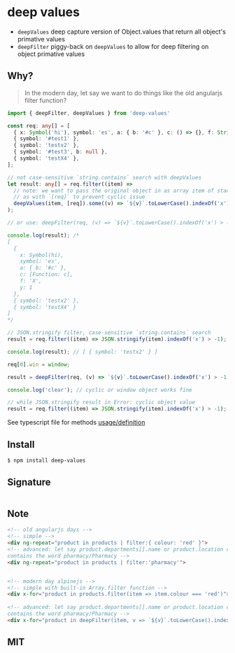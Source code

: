 # deep values
- `deepValues` deep capture version of Object.values that return all object's primative values
- `deepFilter` piggy-back on `deepValues` to allow for deep filtering on object primative values


## Why?
> In the modern day, let say we want to do things like the old angularjs filter function?

```ts
import { deepFilter, deepValues } from 'deep-values'

const req: any[] = [
  { x: Symbol('hi'), symbol: 'es', a: { b: '#c' }, c: () => {}, f: String('X'), y: Number(1) },
  { symbol: '#test1' },
  { symbol: 'testx2' },
  { symbol: '#test3', b: null },
  { symbol: 'testX4' },
];

// not case-sensitive `string.contains` search with deepValues
let result: any[] = req.filter((item) =>
  // note: we want to pass the original object in as array item of stack/2nd parameter
  // as with `[req]` to prevent cyclic issue
  deepValues(item, [req]).some((v) => `${v}`.toLowerCase().indexOf('x') > -1)
);

// or use: deepFilter(req, (v) => `${v}`.toLowerCase().indexOf('x') > -1);

console.log(result); /*
[
  {
    x: Symbol(hi),
    symbol: 'es',
    a: { b: '#c' },
    c: [Function: c],
    f: 'X',
    y: 1
  },
  { symbol: 'testx2' },
  { symbol: 'testX4' }
]
*/

// JSON.stringify filter, case-sensitive `string.contains` search
result = req.filter((item) => JSON.stringify(item).indexOf('x') > -1);

console.log(result); // [ { symbol: 'testx2' } ]

req[0].win = window;

result = deepFilter(req, (v) => `${v}`.toLowerCase().indexOf('x') > -1);

console.log('clear'); // cyclic or window object works fine

// while JSON.stringify result in Error: cyclic object value
result = req.filter((item) => JSON.stringify(item).indexOf('x') > -1);

```

See typescript file for methods [usage/definition](dist/index.d.ts)

## Install

```bash
$ npm install deep-values
```

## Signature
```ts

```
## Note
```html
<!-- old angularjs days -->
<!-- simple -->
<div ng-repeat="product in products | filter:{ colour: 'red' }"> 
<!-- advanced: let say product.departments[].name or product.location can both
contains the word pharmacy/Pharmacy -->
<div ng-repeat="product in products | filter:'pharmacy'"> 


<!-- modern day alpinejs -->
<!-- simple with built-in Array.filter function -->
<div x-for="product in products.filter(item => item.colour === 'red')"> 
 
<!-- advanced: let say product.departments[].name or product.location can both
contains the word pharmacy/Pharmacy -->
<div x-for="product in deepFilter(item, v => `${v}`.toLowerCase().indexOf('pharmacy') > -1)">

```

## MIT
